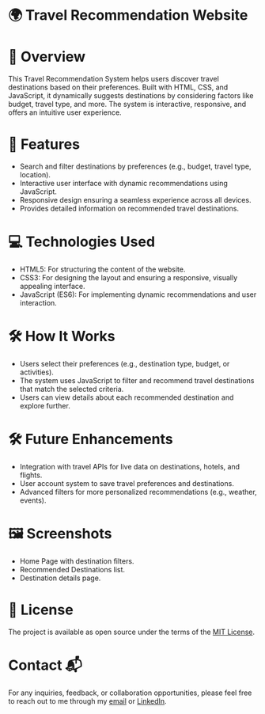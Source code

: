 # 🌍 Travel Recommendation Website

# 📖 Overview
This Travel Recommendation System helps users discover travel destinations based on their preferences. Built with HTML, CSS, and JavaScript, it dynamically suggests destinations by considering factors like budget, travel type, and more. The system is interactive, responsive, and offers an intuitive user experience.

# 🚀 Features
- Search and filter destinations by preferences (e.g., budget, travel type, location).
- Interactive user interface with dynamic recommendations using JavaScript.
- Responsive design ensuring a seamless experience across all devices.
- Provides detailed information on recommended travel destinations.

# 💻 Technologies Used
- HTML5: For structuring the content of the website.
- CSS3: For designing the layout and ensuring a responsive, visually appealing interface.
- JavaScript (ES6): For implementing dynamic recommendations and user interaction.

# 🛠 How It Works
- Users select their preferences (e.g., destination type, budget, or activities).
- The system uses JavaScript to filter and recommend travel destinations that match the selected criteria.
- Users can view details about each recommended destination and explore further.

# 🛠 Future Enhancements
- Integration with travel APIs for live data on destinations, hotels, and flights.
- User account system to save travel preferences and destinations.
- Advanced filters for more personalized recommendations (e.g., weather, events).

# 🖼 Screenshots
- Home Page with destination filters.
- Recommended Destinations list.
- Destination details page.

# 📄 License
The project is available as open source under the terms of the [MIT License]().

# Contact 📬
For any inquiries, feedback, or collaboration opportunities, please feel free to reach out to me through my [email](balwindersinghkalsi0@gmail.com) or [LinkedIn](https://www.linkedin.com/in/balwindersinghkalsi/).
